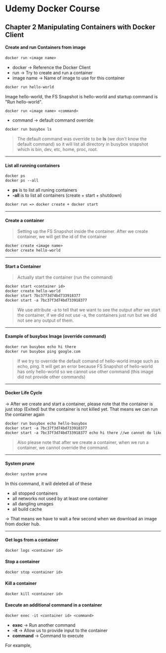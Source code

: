 # Udemy Docker Course

## Chapter 2 Manipulating Containers with Docker Client

#### Create and run Containers from image

```dockerfile
docker run <image name>
```

- docker -> Reference the Docker Client
- run -> Try to create and run a container
- image name -> Name of image to use for this container

```dockerfile
docker run hello-world
```

Image hello-world, the FS Snapshot is hello-world and startup command is "Run hello-world".

```dockerfile
docker run <image name> <command>
```

- command -> default command override

```dockerfile
docker run busybox ls
```

> The default command was override to be **ls** (we don't know the default command) so it will list all directory in busybox snapshot which is bin, dev, etc, home, proc, root.

---

#### List all running containers

```dockerfile
docker ps
docker ps --all
```

- **ps** is to list all runing containers
- **-all** is to list all containers (create + start + shutdown)

```dockerfile
docker run => docker create + docker start
```

---

#### Create a container

> Setting up the FS Snapshot inside the container. After we create container, we will get the id of the container

```dockerfile
docker create <image name>
docker create hello-world
```

---

#### Start a Container

> Actually start the container (run the command)

```dockerfile
docker start <container id>
docker create hello-world
docker start 7bc37f3d74bd733918377
docker start -a 7bc37f3d74bd733918377
```

> We use attribute -a to tell that we want to see the output after we start the container, if we did not use -a, the containers just run but we did not see any output of them.

---

#### Example of busybox Image (override command)

```dockerfile
docker run busybox echo hi there
docker run busybox ping google.com
```

> If we try to override the default comand of hello-world image such as echo, ping. It will get an error because FS Snapshot of hello-world has only hello-world so we cannot use other command (this image did not provide other commands)

---

#### Docker Life Cycle

-> After we create and start a container, please note that the container is just stop (Exited) but the container is not killed yet. That means we can run the container again

```dockerfile
docker run busybox echo hello-busybox
docker start -a 7bc37f3d74bd733918377
docker start -a 7bc37f3d74bd733918377 echo hi there //we cannot do like this
```

> Also please note that after we create a container, when we run a container, we cannot override the command.

---

#### System prune

```dockerfile
docker system prune
```

In this command, it will deleted all of these

- all stopped containers
- all networks not used by at least one container
- all dangling umages
- all build cache

-> That means we have to wait a few second when we download an image from docker hub.

---

#### Get logs from a container

```dockerfile
docker logs <container id>
```

#### Stop a container

```dockerfile
docker stop <container id>
```

#### Kill a container

```dockerfile
docker kill <container id>
```

#### Execute an additional command in a container

```dockerfile
docker exec -it <container id> <command>
```

- **exec** -> Run another command
- **-it** -> Allow us to provide input to the container
- **command** -> Command to execute

For example, 

